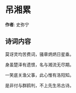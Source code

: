 # 吊湘累

**作者**: 史弥宁

## 诗词内容

莫讶灵均苦费词，骚章炳炳日星垂。

身虽楚泽有遗恨，名与湘流无尽期。

一笑底关渔父事，此心惟有洛阳知。

是非付与群鸥判，不上先生吊古诗。

